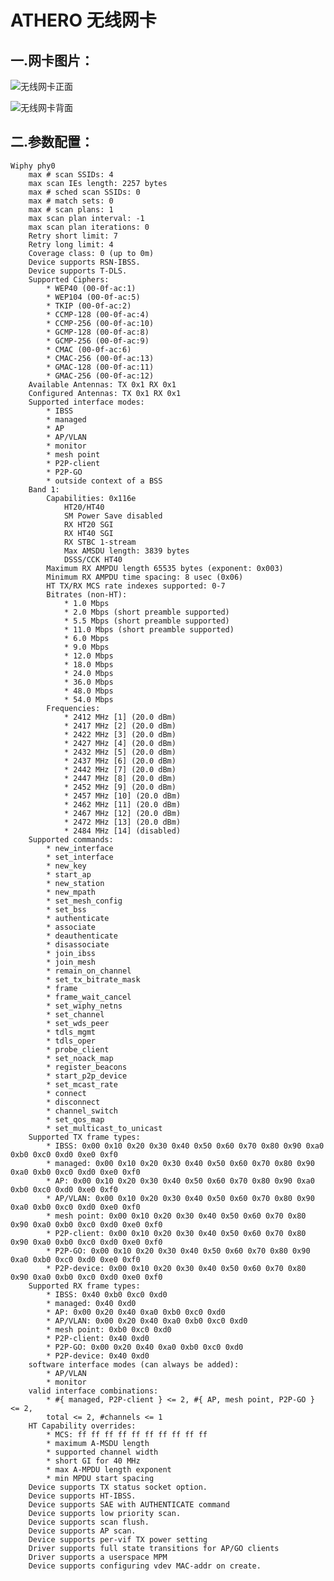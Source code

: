﻿# ATHERO 无线网卡
## 一.网卡图片：
![无线网卡正面](edit-pic1.jpg)

![无线网卡背面](edit-pic3.jpg)
## 二.参数配置：
    Wiphy phy0
        max # scan SSIDs: 4
        max scan IEs length: 2257 bytes
        max # sched scan SSIDs: 0
        max # match sets: 0
        max # scan plans: 1
        max scan plan interval: -1
        max scan plan iterations: 0
        Retry short limit: 7
        Retry long limit: 4
        Coverage class: 0 (up to 0m)
        Device supports RSN-IBSS.
        Device supports T-DLS.
        Supported Ciphers:
            * WEP40 (00-0f-ac:1)
            * WEP104 (00-0f-ac:5)
            * TKIP (00-0f-ac:2)
            * CCMP-128 (00-0f-ac:4)
            * CCMP-256 (00-0f-ac:10)
            * GCMP-128 (00-0f-ac:8)
            * GCMP-256 (00-0f-ac:9)
            * CMAC (00-0f-ac:6)
            * CMAC-256 (00-0f-ac:13)
            * GMAC-128 (00-0f-ac:11)
            * GMAC-256 (00-0f-ac:12)
        Available Antennas: TX 0x1 RX 0x1
        Configured Antennas: TX 0x1 RX 0x1
        Supported interface modes:
            * IBSS
            * managed
            * AP
            * AP/VLAN
            * monitor
            * mesh point
            * P2P-client
            * P2P-GO
            * outside context of a BSS
        Band 1:
            Capabilities: 0x116e
                HT20/HT40
                SM Power Save disabled
                RX HT20 SGI
                RX HT40 SGI
                RX STBC 1-stream
                Max AMSDU length: 3839 bytes
                DSSS/CCK HT40
            Maximum RX AMPDU length 65535 bytes (exponent: 0x003)
            Minimum RX AMPDU time spacing: 8 usec (0x06)
            HT TX/RX MCS rate indexes supported: 0-7
            Bitrates (non-HT):
                * 1.0 Mbps
                * 2.0 Mbps (short preamble supported)
                * 5.5 Mbps (short preamble supported)
                * 11.0 Mbps (short preamble supported)
                * 6.0 Mbps
                * 9.0 Mbps
                * 12.0 Mbps
                * 18.0 Mbps
                * 24.0 Mbps
                * 36.0 Mbps
                * 48.0 Mbps
                * 54.0 Mbps
            Frequencies:
                * 2412 MHz [1] (20.0 dBm)
                * 2417 MHz [2] (20.0 dBm)
                * 2422 MHz [3] (20.0 dBm)
                * 2427 MHz [4] (20.0 dBm)
                * 2432 MHz [5] (20.0 dBm)
                * 2437 MHz [6] (20.0 dBm)
                * 2442 MHz [7] (20.0 dBm)
                * 2447 MHz [8] (20.0 dBm)
                * 2452 MHz [9] (20.0 dBm)
                * 2457 MHz [10] (20.0 dBm)
                * 2462 MHz [11] (20.0 dBm)
                * 2467 MHz [12] (20.0 dBm)
                * 2472 MHz [13] (20.0 dBm)
                * 2484 MHz [14] (disabled)
        Supported commands:
            * new_interface
            * set_interface
            * new_key
            * start_ap
            * new_station
            * new_mpath
            * set_mesh_config
            * set_bss
            * authenticate
            * associate
            * deauthenticate
            * disassociate
            * join_ibss
            * join_mesh
            * remain_on_channel
            * set_tx_bitrate_mask
            * frame
            * frame_wait_cancel
            * set_wiphy_netns
            * set_channel
            * set_wds_peer
            * tdls_mgmt
            * tdls_oper
            * probe_client
            * set_noack_map
            * register_beacons
            * start_p2p_device
            * set_mcast_rate
            * connect
            * disconnect
            * channel_switch
            * set_qos_map
            * set_multicast_to_unicast
        Supported TX frame types:
            * IBSS: 0x00 0x10 0x20 0x30 0x40 0x50 0x60 0x70 0x80 0x90 0xa0 0xb0 0xc0 0xd0 0xe0 0xf0
            * managed: 0x00 0x10 0x20 0x30 0x40 0x50 0x60 0x70 0x80 0x90 0xa0 0xb0 0xc0 0xd0 0xe0 0xf0
            * AP: 0x00 0x10 0x20 0x30 0x40 0x50 0x60 0x70 0x80 0x90 0xa0 0xb0 0xc0 0xd0 0xe0 0xf0
            * AP/VLAN: 0x00 0x10 0x20 0x30 0x40 0x50 0x60 0x70 0x80 0x90 0xa0 0xb0 0xc0 0xd0 0xe0 0xf0
            * mesh point: 0x00 0x10 0x20 0x30 0x40 0x50 0x60 0x70 0x80 0x90 0xa0 0xb0 0xc0 0xd0 0xe0 0xf0
            * P2P-client: 0x00 0x10 0x20 0x30 0x40 0x50 0x60 0x70 0x80 0x90 0xa0 0xb0 0xc0 0xd0 0xe0 0xf0
            * P2P-GO: 0x00 0x10 0x20 0x30 0x40 0x50 0x60 0x70 0x80 0x90 0xa0 0xb0 0xc0 0xd0 0xe0 0xf0
            * P2P-device: 0x00 0x10 0x20 0x30 0x40 0x50 0x60 0x70 0x80 0x90 0xa0 0xb0 0xc0 0xd0 0xe0 0xf0
        Supported RX frame types:
            * IBSS: 0x40 0xb0 0xc0 0xd0
            * managed: 0x40 0xd0
            * AP: 0x00 0x20 0x40 0xa0 0xb0 0xc0 0xd0
            * AP/VLAN: 0x00 0x20 0x40 0xa0 0xb0 0xc0 0xd0
            * mesh point: 0xb0 0xc0 0xd0
            * P2P-client: 0x40 0xd0
            * P2P-GO: 0x00 0x20 0x40 0xa0 0xb0 0xc0 0xd0
            * P2P-device: 0x40 0xd0
        software interface modes (can always be added):
            * AP/VLAN
            * monitor
        valid interface combinations:
            * #{ managed, P2P-client } <= 2, #{ AP, mesh point, P2P-GO } <= 2,
            total <= 2, #channels <= 1
        HT Capability overrides:
            * MCS: ff ff ff ff ff ff ff ff ff ff
            * maximum A-MSDU length
            * supported channel width
            * short GI for 40 MHz
            * max A-MPDU length exponent
            * min MPDU start spacing
        Device supports TX status socket option.
        Device supports HT-IBSS.
        Device supports SAE with AUTHENTICATE command
        Device supports low priority scan.
        Device supports scan flush.
        Device supports AP scan.
        Device supports per-vif TX power setting
        Driver supports full state transitions for AP/GO clients
        Driver supports a userspace MPM
        Device supports configuring vdev MAC-addr on create.